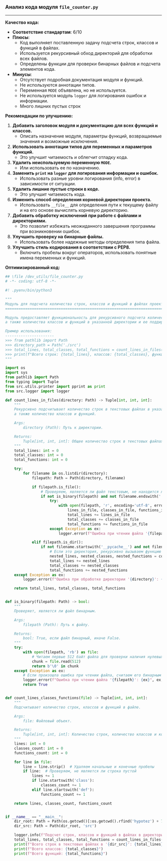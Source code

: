 ### **Анализ кода модуля `file_counter.py`**

---

**Качество кода:**

- **Соответствие стандартам**: 6/10
- **Плюсы**:
    - Код выполняет поставленную задачу подсчета строк, классов и функций в файлах.
    - Используется рекурсивный обход директорий для обработки всех файлов.
    - Определены функции для проверки бинарных файлов и подсчета элементов кода.
- **Минусы**:
    - Отсутствует подробная документация модуля и функций.
    - Не используются аннотации типов.
    - Переменная `MODE` объявлена, но не используется.
    - Не используется модуль `logger` для логирования ошибок и информации.
    - Много лишних пустых строк

**Рекомендации по улучшению:**

1. **Добавить заголовок модуля и документацию для всех функций и классов.**
    - Описать назначение модуля, параметры функций, возвращаемые значения и возможные исключения.
2. **Использовать аннотации типов для переменных и параметров функций.**
    - Это улучшит читаемость и облегчит отладку кода.
3. **Удалить неиспользуемую переменную `MODE`.**
    - Или использовать ее по назначению.
4. **Заменить `print` на `logger` для логирования информации и ошибок.**
    - Использовать разные уровни логирования (info, error) в зависимости от ситуации.
5. **Удалить лишние пустые строки в коде.**
    - Это улучшит читаемость кода.
6. **Изменить способ определения корневой директории проекта.**
    - Использовать `__file__` для определения пути к текущему файлу и на его основе вычислять корневую директорию.
7. **Добавить обработку исключений при работе с файлами и директориями.**
    - Это позволит избежать неожиданного завершения программы при возникновении ошибок.
8. **Улучшить проверку на бинарные файлы.**
    - Использовать более надежные методы определения типа файла.
9. **Улучшить стиль кодирования в соответствии с PEP8.**
    - Включить пробелы вокруг операторов, использовать понятные имена переменных и функций.

**Оптимизированный код:**

```python
## \file /dev_utils/file_counter.py
# -*- coding: utf-8 -*-

#! .pyenv/bin/python3

"""
Модуль для подсчета количества строк, классов и функций в файлах проекта.
=======================================================================

Модуль предоставляет функциональность для рекурсивного подсчета количества строк в текстовых файлах,
а также количества классов и функций в указанной директории и ее поддиректориях.

Пример использования:
----------------------
>>> from pathlib import Path
>>> directory_path = Path('./src')
>>> total_lines, total_classes, total_functions = count_lines_in_files(directory_path)
>>> print(f"Всего строк: {total_lines}, классов: {total_classes}, функций: {total_functions}")
"""

import os
import sys
from pathlib import Path
from typing import Tuple
from src.utils.printer import pprint as print
from src.logger import logger

def count_lines_in_files(directory: Path) -> Tuple[int, int, int]:
    """
    Рекурсивно подсчитывает количество строк в текстовых файлах в указанной директории и ее поддиректориях,
    а также количество классов и функций.

    Args:
        directory (Path): Путь к директории.

    Returns:
        Tuple[int, int, int]: Общее количество строк в текстовых файлах, количество классов и количество функций.
    """
    total_lines: int = 0
    total_classes: int = 0
    total_functions: int = 0

    try:
        for filename in os.listdir(directory):
            filepath: Path = Path(directory, filename)

            if filepath.is_file():
                # Проверяем, является ли файл текстовым, не находится ли он в директории __pycache__, и не является ли файлом Jupyter Notebook
                if not is_binary(filepath) and not filename.endswith('.ipynb') and filename != '__init__.py':
                    try:
                        with open(filepath, 'r', encoding='utf-8', errors='ignore') as file:
                            lines_in_file, classes_in_file, functions_in_file = count_lines_classes_functions(file)
                            total_lines += lines_in_file
                            total_classes += classes_in_file
                            total_functions += functions_in_file
                    except Exception as ex:
                        logger.error(f"Ошибка при чтении файла '{filepath}': {ex}", ex, exc_info=True)

            elif filepath.is_dir():
                if not filename.startswith('__pycache__') and not filename.startswith('.'):  # Исключаем директории __pycache__
                    # Если это директория, рекурсивно вызываем функцию для подсчета строк, классов и функций в ней
                    nested_lines, nested_classes, nested_functions = count_lines_in_files(filepath)
                    total_lines += nested_lines
                    total_classes += nested_classes
                    total_functions += nested_functions
    except Exception as ex:
        logger.error(f"Ошибка при обработке директории '{directory}': {ex}", ex, exc_info=True)

    return total_lines, total_classes, total_functions


def is_binary(filepath: Path) -> bool:
    """
    Проверяет, является ли файл бинарным.

    Args:
        filepath (Path): Путь к файлу.

    Returns:
        bool: True, если файл бинарный, иначе False.
    """
    try:
        with open(filepath, 'rb') as file:
            # Читаем первые 512 байт файла для проверки наличия нулевых байтов
            chunk = file.read(512)
            return b'\0' in chunk
    except Exception as ex:
        # Если произошла ошибка при чтении файла, считаем его бинарным
        logger.error(f"Ошибка при чтении файла '{filepath}': {ex}", ex, exc_info=True)
        return True


def count_lines_classes_functions(file) -> Tuple[int, int, int]:
    """
    Подсчитывает количество строк, классов и функций в файле.

    Args:
        file: Файловый объект.

    Returns:
        Tuple[int, int, int]: Количество строк, количество классов и количество функций.
    """
    lines: int = 0
    classes_count: int = 0
    functions_count: int = 0

    for line in file:
        line = line.strip()  # Удаляем начальные и конечные пробелы
        if line:  # Проверяем, не является ли строка пустой
            lines += 1
            if line.startswith('class'):
                classes_count += 1
            elif line.startswith('def'):
                functions_count += 1

    return lines, classes_count, functions_count


if __name__ == "__main__":
    dir_root: Path = Path(os.getcwd()[:os.getcwd().rfind('hypotez') + 7])  # Корневая директория проекта
    dir_src: Path = Path(dir_root, 'src')

    logger.info(f"Подсчет строк, классов и функций в файлах в директории: {dir_src}")
    total_lines, total_classes, total_functions = count_lines_in_files(dir_src)
    print(f"Всего строк в текстовых файлах в '{dir_src}': {total_lines}")
    print(f"Всего классов: {total_classes}")
    print(f"Всего функций: {total_functions}")